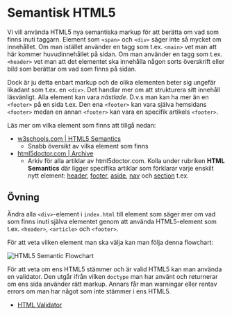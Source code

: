 # Semantisk HTML5

Vi vill använda HTML5 nya semantiska markup för att berätta om vad som finns inuti taggarn. Element som `<span>` och `<div>` säger inte så mycket om innehållet. Om man istället använder en tagg som t.ex. `<main>` vet man att här kommer huvudinnehållet på sidan. Om man använder en tagg som t.ex. `<header>` vet man att det elementet ska innehålla någon sorts överskrift eller bild som berättar om vad som finns på sidan.

Dock är ju detta enbart markup och de olika elementen beter sig ungefär likadant som t.ex. en `<div>`. Det handlar mer om att strukturera sitt innehåll läsvänligt. Alla element kan vara _nästlade_. D.v.s man kan ha mer än en `<footer>` på en sida t.ex. Den ena `<footer>` kan vara själva hemsidans `<footer>` medan en annan `<footer>` kan vara en specifik artikels `<footer>`.

Läs mer om vilka element som finns att tillgå nedan:

* [w3schools.com | HTML5 Semantics](http://www.w3schools.com/html/html5_semantic_elements.asp)
    - Snabb översikt av vilka element som finns
* [html5doctor.com | Archive](http://html5doctor.com/article-archive/)
    - Arkiv för alla artiklar av html5doctor.com. Kolla under rubriken **HTML Semantics** där ligger specifika artiklar som förklarar varje enskilt nytt element: [header](http://html5doctor.com/the-header-element/), [footer](http://html5doctor.com/the-footer-element-update/), [aside](http://html5doctor.com/understanding-aside/), [nav](http://html5doctor.com/nav-element/) och [section](http://html5doctor.com/the-section-element/) t.ex.

## Övning

Ändra alla `<div>`-element i `index.html` till element som säger mer om vad som finns inuti själva elementet genom att använda HTML5-element som t.ex. `<header>`, `<article>` och `<footer>`. 

För att veta vilken element man ska välja kan man följa denna flowchart:

![HTML5 Semantic Flowchart](http://html5doctor.com/downloads/h5d-sectioning-flowchart.png)

För att veta om ens HTML5 stämmer och är valid HTML5 kan man använda en validator. Den utgår ifrån vilken `doctype` man har använt och returnerar om ens sida använder rätt markup. Annars får man warningar eller rentav errors om man har något som inte stämmer i ens HTML5.

* [HTML Validator](https://validator.w3.org/)


